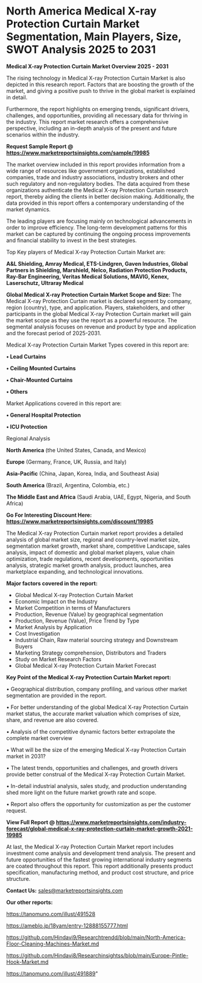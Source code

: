 # North America Medical X-ray Protection Curtain Market Segmentation, Main Players, Size, SWOT Analysis 2025 to 2031

<Strong> Medical X-ray Protection Curtain Market Overview 2025 - 2031</strong>

The rising technology in Medical X-ray Protection Curtain Market is also depicted in this research report. Factors that are boosting the growth of the market, and giving a positive push to thrive in the global market is explained in detail.

Furthermore, the report highlights on emerging trends, significant drivers, challenges, and opportunities, providing all necessary data for thriving in the industry. This report market research offers a comprehensive perspective, including an in-depth analysis of the present and future scenarios within the industry.

<strong>Request Sample Report @ <a href=https://www.marketreportsinsights.com/sample/19985>https://www.marketreportsinsights.com/sample/19985</a></strong>

The market overview included in this report provides information from a wide range of resources like government organizations, established companies, trade and industry associations, industry brokers and other such regulatory and non-regulatory bodies. The data acquired from these organizations authenticate the Medical X-ray Protection Curtain research report, thereby aiding the clients in better decision making. Additionally, the data provided in this report offers a contemporary understanding of the market dynamics.

The leading players are focusing mainly on technological advancements in order to improve efficiency. The long-term development patterns for this market can be captured by continuing the ongoing process improvements and financial stability to invest in the best strategies.

Top Key players of Medical X-ray Protection Curtain Market are:

<strong>A&L Shielding, Amray Medical, ETS-Lindgren, Gaven Industries, Global Partners in Shielding, Marshield, Nelco, Radiation Protection Products, Ray-Bar Engineering, Veritas Medical Solutions, MAVIG, Kenex, Laserschutz, Ultraray Medical</strong>

<strong><b>Global Medical X-ray Protection Curtain Market Scope and Size:</b></strong>
The Medical X-ray Protection Curtain market is declared segment by company, region (country), type, and application. Players, stakeholders, and other participants in the global Medical X-ray Protection Curtain market will gain the market scope as they use the report as a powerful resource. The segmental analysis focuses on revenue and product by type and application and the forecast period of 2025-2031.

Medical X-ray Protection Curtain Market Types covered in this report are:

<strong>• Lead Curtains

• Ceiling Mounted Curtains

• Chair-Mounted Curtains

• Others</strong>

Market Applications covered in this report are:

<strong>• General Hospital Protection

• ICU Protection</strong> 

Regional Analysis

<strong>North America</strong> (the United States, Canada, and Mexico)

<strong>Europe</strong> (Germany, France, UK, Russia, and Italy)

<strong>Asia-Pacific</strong> (China, Japan, Korea, India, and Southeast Asia)

<strong>South America</strong> (Brazil, Argentina, Colombia, etc.)

<strong>The Middle East and Africa</strong> (Saudi Arabia, UAE, Egypt, Nigeria, and South Africa)

<strong>Go For Interesting Discount Here: <a href=https://www.marketreportsinsights.com/discount/19985>https://www.marketreportsinsights.com/discount/19985</a></strong>

The Medical X-ray Protection Curtain market report provides a detailed analysis of global market size, regional and country-level market size, segmentation market growth, market share, competitive Landscape, sales analysis, impact of domestic and global market players, value chain optimization, trade regulations, recent developments, opportunities analysis, strategic market growth analysis, product launches, area marketplace expanding, and technological innovations.

<strong><b>Major factors covered in the report:</b></strong>
<ul>
  <li>Global Medical X-ray Protection Curtain Market </li>
  <li>Economic Impact on the Industry</li>
  <li>Market Competition in terms of Manufacturers</li>
  <li>Production, Revenue (Value) by geographical segmentation</li>
  <li>Production, Revenue (Value), Price Trend by Type</li>
  <li>Market Analysis by Application</li>
  <li>Cost Investigation</li>
  <li>Industrial Chain, Raw material sourcing strategy and Downstream Buyers</li>
  <li>Marketing Strategy comprehension, Distributors and Traders</li>
  <li>Study on Market Research Factors</li>
  <li>Global Medical X-ray Protection Curtain Market Forecast</li>
</ul>

<strong><b>Key Point of the Medical X-ray Protection Curtain Market report:</b></strong>

• Geographical distribution, company profiling, and various other market segmentation are provided in the report.

• For better understanding of the global Medical X-ray Protection Curtain market status, the accurate market valuation which comprises of size, share, and revenue are also covered.

• Analysis of the competitive dynamic factors better extrapolate the complete market overview

• What will be the size of the emerging Medical X-ray Protection Curtain market in 2031?

• The latest trends, opportunities and challenges, and growth drivers provide better construal of the Medical X-ray Protection Curtain Market.

• In-detail industrial analysis, sales study, and production understanding shed more light on the future market growth rate and scope.

• Report also offers the opportunity for customization as per the customer request.

<strong><b>View Full Report @ <a href=https://www.marketreportsinsights.com/industry-forecast/global-medical-x-ray-protection-curtain-market-growth-2021-19985>https://www.marketreportsinsights.com/industry-forecast/global-medical-x-ray-protection-curtain-market-growth-2021-19985</a></b></strong>


At last, the Medical X-ray Protection Curtain Market report includes investment come analysis and development trend analysis. The present and future opportunities of the fastest growing international industry segments are coated throughout this report. This report additionally presents product specification, manufacturing method, and product cost structure, and price structure.

<strong>Contact Us:</strong>
sales@marketreportsinsights.com

<strong>Our other reports:</strong>

<a href=https://tanomuno.com/illust/491528>https://tanomuno.com/illust/491528</a>

<a href=https://ameblo.jp/18yam/entry-12888155777.html>https://ameblo.jp/18yam/entry-12888155777.html</a>

<a href=https://github.com/Hindavi9/Researchtrendd/blob/main/North-America-Floor-Cleaning-Machines-Market.md>https://github.com/Hindavi9/Researchtrendd/blob/main/North-America-Floor-Cleaning-Machines-Market.md</a>

<a href=https://github.com/Hindavi8/Researchinsightss/blob/main/Europe-Pintle-Hook-Market.md>https://github.com/Hindavi8/Researchinsightss/blob/main/Europe-Pintle-Hook-Market.md</a>

<a href=https://tanomuno.com/illust/491889>https://tanomuno.com/illust/491889</a>"
